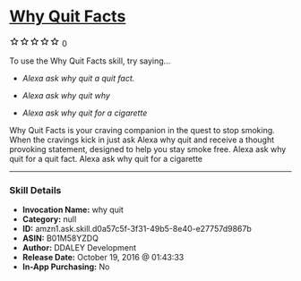 # [Why Quit Facts](http://alexa.amazon.com/#skills/amzn1.ask.skill.d0a57c5f-3f31-49b5-8e40-e27757d9867b)
![0 stars](../../images/ic_star_border_black_18dp_1x.png)![0 stars](../../images/ic_star_border_black_18dp_1x.png)![0 stars](../../images/ic_star_border_black_18dp_1x.png)![0 stars](../../images/ic_star_border_black_18dp_1x.png)![0 stars](../../images/ic_star_border_black_18dp_1x.png) 0

To use the Why Quit Facts skill, try saying...

* *Alexa ask why quit a quit fact.*

* *Alexa ask why quit why*

* *Alexa ask why quit for a cigarette*

Why Quit Facts is your craving companion in the quest to stop smoking.
When the cravings kick in just ask Alexa why quit and receive a thought provoking statement, designed to help you stay smoke free.
Alexa ask why quit for a quit fact.
Alexa ask why quit for a cigarette

***

### Skill Details

* **Invocation Name:** why quit
* **Category:** null
* **ID:** amzn1.ask.skill.d0a57c5f-3f31-49b5-8e40-e27757d9867b
* **ASIN:** B01M58YZDQ
* **Author:** DDALEY Development
* **Release Date:** October 19, 2016 @ 01:43:33
* **In-App Purchasing:** No
